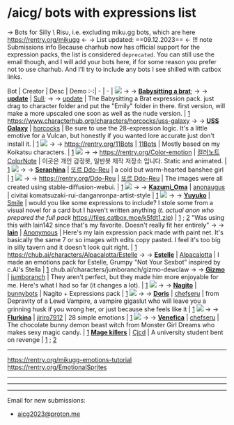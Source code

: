 # /aicg/ bots with expressions list
-> Bots for Silly \ Risu, i.e. excluding miku\.gg bots, which are here https://rentry.org/mikugg <-
-> List updated: ==09.12.2023== <-
!!! note Submissions info
    Because charhub now has official support for the expression packs, the list is considered `deprecated`. You can still use the email though, and I will add your bots here, if for some reason you prefer not to use charhub. And I'll try to include any bots I see shilled with catbox links.


Bot | Creator | Desc | Demo
:-:| - | - |
![](https://files.catbox.moe/6o3c5j.png) -> -> [**Babysitting a brat**](https://files.catbox.moe/9jsc8r.rar); -> -> [**update**](https://files.catbox.moe/5nos0x.rar) | [Sull](https://desuarchive.org/g/thread/93278860/#93278995); -> -> [update](https://desuarchive.org/g/thread/93826702#93827363) | The Babysitting a Brat expression pack. just drag to character folder and put the "Emily" folder in there. first version, will make a more upscaled one soon as well as the nude version. | [1](https://files.catbox.moe/be7azb.png)
https://www.characterhub.org/characters/horcocks/uss-galaxy -> -> [**USS Galaxy**](https://files.catbox.moe/fx1i7e.rar) | [horcocks](https://desuarchive.org/g/thread/93288242/#93289674) | Be sure to use the 28-expression logic. It's a little emotive for a Vulcan, but honestly if you wanted lore accurate just don't install it. | [1](https://files.catbox.moe/v6aonw.png)
![](https://files.catbox.moe/9xjpwy.png) -> -> https://rentry.org/11Bots | [11Bots](https://desuarchive.org/g/thread/93278860/#93280525) | Mostly based on my Koikatsu characters. | [1](https://files.catbox.moe/6wwgh3.png)
![](https://files.catbox.moe/zxlwf9.png) -> -> https://rentry.org/Color-emotion | [컬러노트 ColorNote](https://desuarchive.org/g/thread/93464876#93467991) | 이곳은 개인 감정봇, 일반봇 제작 저장소 입니다. Static and animated. | [1](https://files.catbox.moe/lsraw5.jpg)
![](https://files.catbox.moe/rpui42.png) -> -> [**Seraphina**](https://files.catbox.moe/xgw02w.zip) | [또르 Ddo-Reu](https://desuarchive.org/g/thread/93478394#93479837) | a cold but warm-hearted banshee girl | [1](https://files.catbox.moe/6itbus.png)
![](https://files.catbox.moe/8xsbmf.png) -> -> https://rentry.org/Ddo-Reu | [또르 Ddo-Reu](https://desuarchive.org/g/thread/93478394#93479837) | The images were all created using stable-diffusion-webui. | [1](https://files.catbox.moe/2r7idn.png)
![](https://files.catbox.moe/vj9caf.png) -> -> [**Kazumi_Oma**](https://files.catbox.moe/ruz8tf.rar) | [anonaugus](https://desuarchive.org/g/thread/93491072#93491490) | civitai komatsuzaki-rui-danganronpa-artist-style | [1](https://files.catbox.moe/itmrdb.png)
![](https://files.catbox.moe/0cifsh.png) -> -> [**Yuyuko**](https://files.catbox.moe/ynyb7d.zip) | [Smile](https://desuarchive.org/g/thread/93690763#93691787) | would you like some expressions to include? I stole some from a visual novel for a card but I haven't written anything (*t. actual anon who prepared the full pack* https://files.catbox.moe/k5fdt1.zip) | [1](https://files.catbox.moe/24u1u3.png) ; [2](https://files.catbox.moe/ofbjsh.png)
"Was using this with lain142 since that's my favorite. Doesn't really fit her entirely" -> -> [**lain**](https://files.catbox.moe/m42zjp.rar) | [Anonymous](https://desuarchive.org/g/thread/93700733#93701827) | Here's my lain expression pack made with paint net. It's basically the same 7 or so images with edits copy pasted.  I feel it's too big in silly tavern and it doesn't look quit right. | [1](https://files.catbox.moe/59sguk.png)
https://chub.ai/characters/Alpacalotta/Estelle -> -> [**Estelle**](https://files.catbox.moe/d46lty.7z) | [Alpacalotta](https://desuarchive.org/g/thread/94526006/#94527476) | I made an emotions pack for Estelle, Grumpy "Not Your Sexbot" inspired by c\.AI's Stella | [1](https://files.catbox.moe/7pb259.png)
chub.ai/characters/jumboranch/gizmo-dewclaw -> -> [**Gizmo**](https://files.catbox.moe/ompesi.zip) | [jumboranch](https://desuarchive.org/g/thread/94601410#94602737) | They aren't perfect, but they made him more enjoyable for me. Here's what I had so far (it changes a lot). | [1](https://files.catbox.moe/7214kn.png)
![](https://files.catbox.moe/mxj62r.png) -> -> [**Nagito**](https://files.catbox.moe/peaqwz.zip) | [bunnybots](https://desuarchive.org/g/thread/95146903#95147111) | Nagito + Expressions pack | [1](https://files.catbox.moe/6mzivw.png)
![](https://files.catbox.moe/7t2wn6.png) -> -> [**Doris**](https://files.catbox.moe/b4y0mh.zip) | [chefseru](https://desuarchive.org/g/thread/95510492#95511295) | from Depravity of a Lewd Vampire, a vampire gigaslut who will leave you a grinning husk if you wrong her, or just because she feels like it | [1](https://files.catbox.moe/nqfwz7.png)
![](https://files.catbox.moe/25i5bv.png) -> -> [**Flurkina**](https://files.catbox.moe/m04s2m.zip) | [jiriro7912](https://desuarchive.org/g/thread/95569412#95570991) | 28 simple emotions | [1](https://files.catbox.moe/oo3p0k.png)
![](https://files.catbox.moe/oonpqg.png) -> -> [**Venefica**](https://files.catbox.moe/l5voao.zip) | [chefseru](https://desuarchive.org/g/thread/96125234/#96125643) | The chocolate bunny demon beast witch from Monster Girl Dreams who makes sexy magic candy. | [1](https://lfs.charhub.io/lfs/230907/emotions/v1/surprise.png)
[**Mage killers**](https://rentry.org/emotionkim) | [Cjcd](https://desuarchive.org/g/thread/97788328/#97789505) | A university student bent on revenge | [1](https://cdn.discordapp.com/attachments/1177997891462246440/1179999487129821184/011.png) ; [2](https://cdn.discordapp.com/attachments/1177997891462246440/1182603989376835664/001.png)

***
https://rentry.org/mikugg-emotions-tutorial
https://rentry.org/EmotionalSprites

***
***
***
Email for new submissions:
- aicg2023@proton.me